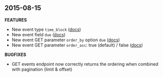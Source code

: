 ## 2015-08-15

**FEATURES**

* New event type `time_block` ([docs]((/rest-api/objects/#eventevent_type)))
* New event field `due` ([docs]((/rest-api/objects/#event)))
* New event GET parameter `order_by` option `due` ([docs]((/rest-api/endpoints/events/#get-events)))
* New event GET parameter `order_asc`: true (default) / false ([docs]((/rest-api/endpoints/events/#get-events)))

**BUGFIXES**

* GET events endpoint now correctly returns the ordering when combined with pagination (limit & offset)